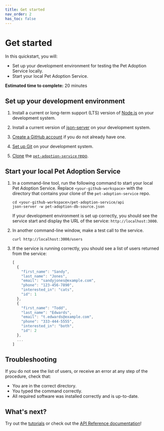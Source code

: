 ```yaml
---
title: Get started
nav_order: 2
has_toc: false
---
```


# Get started

In this quickstart, you will:

* Set up your development environment for testing the Pet Adoption Service locally.
* Start your local Pet Adoption Service.

**Estimated time to complete:** 20 minutes

## Set up your development environment

1. Install a current or long-term support (LTS) version of [Node.js](https://nodejs.org/en) on your development system.

1. Install a current version of [json-server](https://www.npmjs.com/package/json-server) on your development system.

1. [Create a GitHub account](https://github.com/join) if you do not already have one.

1. [Set up Git](https://docs.github.com/en/get-started/getting-started-with-git/set-up-git) on your development system.

1. [Clone](https://docs.github.com/en/repositories/creating-and-managing-repositories/cloning-a-repository) the [`pet-adoption-service` repo](https://github.com/syangabq/pet-adoption-service).

## Start your local Pet Adoption Service

1. In a command-line tool, run the following command to start your local Pet Adoption Service. Replace `<your-github-workspace>` with the directory that contains your clone of the `pet-adoption-service` repo.

    ```shell
    cd <your-github-workspace>/pet-adoption-service/api
    json-server -w pet-adoption-db-source.json
    ```

    If your development environment is set up correctly, you should see the service start and display the URL of the service: `http://localhost:3000`.

1. In another command-line window, make a test call to the service.

    ```shell
    curl http://localhost:3000/users
    ```

1. If the service is running correctly, you should see a list of users returned from the service:

    ```js
    [
      {
        "first_name": "Sandy",
        "last_name": "Jones",
        "email": "sandyjones@example.com",
        "phone": "123-456-7890",
        "interested_in": "cats",
        "id": 1
      },
      {
        "first_name": "Todd",
        "last_name": "Edwards",
        "email": "t.edwards@example.com",
        "phone": "333-444-5555",
        "interested_in": "both",
        "id": 2
      },
      ...
    ]
    ```

## Troubleshooting

If you do not see the list of users, or receive an error at any step of the procedure, check that:

* You are in the correct directory.
* You typed the command correctly.
* All required software was installed correctly and is up-to-date.

## What's next?

Try out the [tutorials](tutorials/index.md) or check out the [API Reference documentation](api/index.md)!
